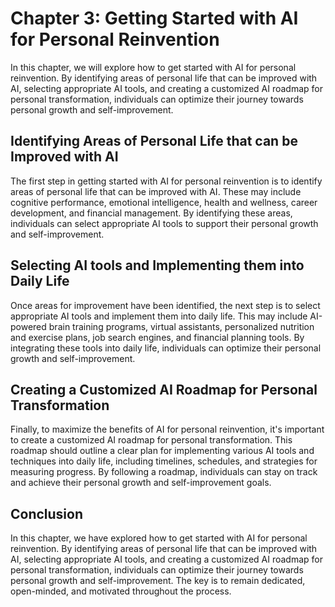 Chapter 3: Getting Started with AI for Personal Reinvention
===========================================================

In this chapter, we will explore how to get started with AI for personal reinvention. By identifying areas of personal life that can be improved with AI, selecting appropriate AI tools, and creating a customized AI roadmap for personal transformation, individuals can optimize their journey towards personal growth and self-improvement.

Identifying Areas of Personal Life that can be Improved with AI
---------------------------------------------------------------

The first step in getting started with AI for personal reinvention is to identify areas of personal life that can be improved with AI. These may include cognitive performance, emotional intelligence, health and wellness, career development, and financial management. By identifying these areas, individuals can select appropriate AI tools to support their personal growth and self-improvement.

Selecting AI tools and Implementing them into Daily Life
--------------------------------------------------------

Once areas for improvement have been identified, the next step is to select appropriate AI tools and implement them into daily life. This may include AI-powered brain training programs, virtual assistants, personalized nutrition and exercise plans, job search engines, and financial planning tools. By integrating these tools into daily life, individuals can optimize their personal growth and self-improvement.

Creating a Customized AI Roadmap for Personal Transformation
------------------------------------------------------------

Finally, to maximize the benefits of AI for personal reinvention, it's important to create a customized AI roadmap for personal transformation. This roadmap should outline a clear plan for implementing various AI tools and techniques into daily life, including timelines, schedules, and strategies for measuring progress. By following a roadmap, individuals can stay on track and achieve their personal growth and self-improvement goals.

Conclusion
----------

In this chapter, we have explored how to get started with AI for personal reinvention. By identifying areas of personal life that can be improved with AI, selecting appropriate AI tools, and creating a customized AI roadmap for personal transformation, individuals can optimize their journey towards personal growth and self-improvement. The key is to remain dedicated, open-minded, and motivated throughout the process.

